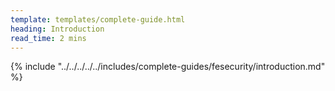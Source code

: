 ```yaml
---
template: templates/complete-guide.html
heading: Introduction
read_time: 2 mins
---
```



{% include "../../../../../includes/complete-guides/fesecurity/introduction.md" %}